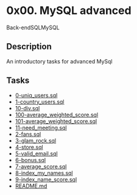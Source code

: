 0x00. MySQL advanced
====================

Back-endSQLMySQL

## Description
An introductory tasks for advanced MySql
## Tasks
* [0-uniq_users.sql](0-uniq_users.sql)
* [1-country_users.sql](1-country_users.sql)
* [10-div.sql](10-div.sql)
* [100-average_weighted_score.sql](100-average_weighted_score.sql)
* [101-average_weighted_score.sql](101-average_weighted_score.sql)
* [11-need_meeting.sql](11-need_meeting.sql)
* [2-fans.sql](2-fans.sql)
* [3-glam_rock.sql](3-glam_rock.sql)
* [4-store.sql](4-store.sql)
* [5-valid_email.sql](5-valid_email.sql)
* [6-bonus.sql](6-bonus.sql)
* [7-average_score.sql](7-average_score.sql)
* [8-index_my_names.sql](8-index_my_names.sql)
* [9-index_name_score.sql](9-index_name_score.sql)
* [README.md](README.md)
